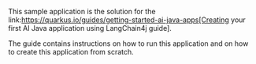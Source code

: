 This sample application is the solution for the link:https://quarkus.io/guides/getting-started-ai-java-apps[Creating your first AI Java application using LangChain4j guide].

The guide contains instructions on how to run this application and on how to create this application from scratch.
